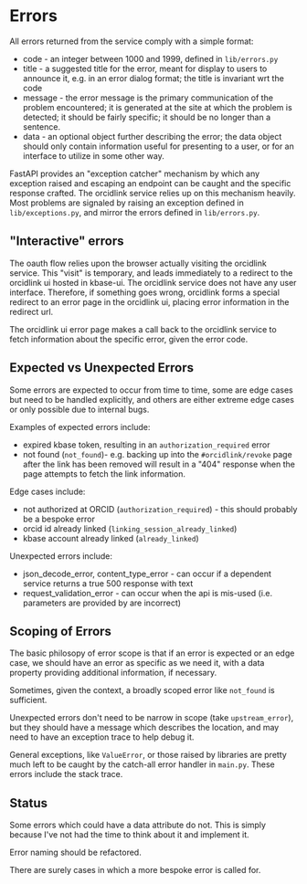 # Errors

All errors returned from the service comply with a simple format:

- code - an integer between 1000 and 1999, defined in `lib/errors.py`
- title - a suggested title for the error, meant for display to users to announce it, e.g. in an error dialog format; the title is invariant wrt the code
- message - the error message is the primary communication of the problem encountered; it is generated at the site at which the problem is detected; it should be fairly specific; it should be no longer than a sentence.
- data - an optional object further describing the error; the data object should only contain information useful for presenting to a user, or for an interface to utilize in some other way. 

FastAPI provides an "exception catcher" mechanism by which any exception raised and escaping an endpoint can be caught and the specific response crafted. The orcidlink service relies up on this mechanism heavily. Most problems are signaled by raising an exception defined in `lib/exceptions.py`, and mirror the errors defined in `lib/errors.py`. 

## "Interactive" errors

The oauth flow relies upon the browser actually visiting the orcidlink service. This "visit" is temporary, and leads immediately to a redirect to the orcidlink ui hosted in kbase-ui. The orcidlink service does not have any user interface. Therefore, if something goes wrong, orcidlink forms a special redirect to an error page in the orcidlink ui, placing error information in the redirect url.

The orcidlink ui error page makes a call back to the orcidlink service to fetch information about the specific error, given the error code.

## Expected vs Unexpected Errors

Some errors are expected to occur from time to time, some are edge cases but need to be handled explicitly, and others are either extreme edge cases or only possible due to internal bugs.

Examples of expected errors include:
- expired kbase token, resulting in an `authorization_required` error
- not found (`not_found`)- e.g. backing up into the `#orcidlink/revoke` page after the link has been removed will result in a "404" response when the page attempts to fetch the link information.

Edge cases include:
- not authorized at ORCID (`authorization_required`) - this should probably be a bespoke error
- orcid id already linked (`linking_session_already_linked`)
- kbase account already linked (`already_linked`)

Unexpected errors include:
- json_decode_error, content_type_error - can occur if a dependent service returns a true 500 response with text
- request_validation_error - can occur when the api is mis-used (i.e. parameters are provided by are incorrect)

## Scoping of Errors

The basic philosopy of error scope is that if an error is expected or an edge case, we should have an error as specific as we need it, with a data property providing additional information, if necessary.

Sometimes, given the context, a broadly scoped error like `not_found` is sufficient.

Unexpected errors don't need to be narrow in scope (take `upstream_error`), but they should have a message which describes the location, and may need to have an exception trace to help debug it.

General exceptions, like `ValueError`, or those raised by libraries are pretty much left to be caught by the catch-all error handler in `main.py`. These errors include the stack trace.

## Status

Some errors which could have a data attribute do not. This is simply because I've not had the time to think about it and implement it. 

Error naming should be refactored.

There are surely cases in which a more bespoke error is called for.